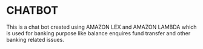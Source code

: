 # CHATBOT
This is a chat bot created using AMAZON LEX and AMAZON LAMBDA which is used for banking purpose like balance enquires fund transfer and other banking related issues.
